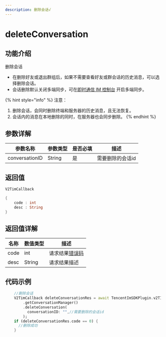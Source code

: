```yaml
---
description: 删除会话√
---
```


# deleteConversation

## 功能介绍

删除会话

* 在删除好友或退出群组后，如果不需要查看好友或群会话的历史消息，可以选择删除会话。
* 会话删除默认关闭多端同步，可在[即时通信 IM 控制台](https://console.cloud.tencent.com/im-detail/login-message) 开启多端同步。

{% hint style="info" %}
注意：

1. 删除会话，会同时删除终端和服务器的历史消息，且无法恢复。
2. 会话内的消息在本地删除的同时，在服务器也会同步删除。
{% endhint %}

## 参数详解

| 参数名称           | 参数类型   | 是否必填 | 描述        |
| -------------- | ------ | ---- | --------- |
| conversationID | String | 是    | 需要删除的会话id |

## 返回值

```dart
V2TimCallback

{
    code : int
    desc : String
}
```

## 返回值详解

| 名称   | 数值类型   | 描述                                                             |
| ---- | ------ | -------------------------------------------------------------- |
| code | int    | 请求结果[错误码](https://cloud.tencent.com/document/product/269/1671) |
| desc | String | 请求结果描述                                                         |

## 代码示例  &#x20;

```dart
    //删除会话
    V2TimCallback deleteConversationRes = await TencentImSDKPlugin.v2TIMManager
        .getConversationManager()
        .deleteConversation(
          conversationID: "",//需要删除的会话id
        );
    if (deleteConversationRes.code == 0) {
      //删除成功
    }
```
